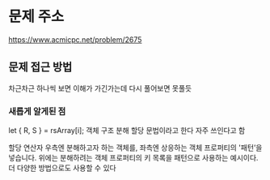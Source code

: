 # 문제 주소 
https://www.acmicpc.net/problem/2675

## 문제 접근 방법 
차근차근 하나씩 보면 이해가 가긴가는데 다시 풀어보면 못풀듯 

### 새롭게 알게된 점 
let { R, S } = rsArray[i]; 객체 구조 분해 할당 문법이라고 한다 자주 쓰인다고 함

할당 연산자 우측엔 분해하고자 하는 객체를, 좌측엔 상응하는 객체 프로퍼티의 '패턴’을 넣습니다. 위에는 분해하려는 객체 프로퍼티의 키 목록을 패턴으로 사용하는 예시이다. 더 다양한 방법으로도 사용할 수 있다 